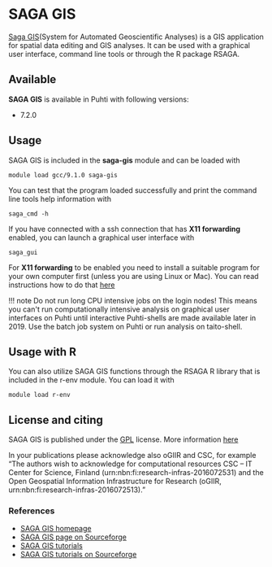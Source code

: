 # SAGA GIS

[Saga GIS](http://www.saga-gis.org/)(System for Automated Geoscientific Analyses) is a GIS application for spatial data editing and GIS analyses. It can be used with a graphical user interface, command line tools or through the R package RSAGA. 

## Available

__SAGA GIS__ is available in Puhti with following versions:

* 7.2.0

## Usage

SAGA GIS is included in the __saga-gis__ module and can be loaded with

`module load gcc/9.1.0 saga-gis`

You can test that the program loaded successfully and print the command line tools help information with

`saga_cmd -h`

If you have connected with a ssh connection that has __X11 forwarding__ enabled, you can launch a graphical user interface with

`saga_gui`

For __X11 forwarding__ to be enabled you need to install a suitable program for your own computer first (unless you are using Linux or Mac). You can read instructions how to do that [here](../computing/connecting.md#using-graphics)

!!! note
    Do not run long CPU intensive jobs on the login nodes! This means you can't run computationally intensive analysis on graphical user interfaces on Puhti until interactive Puhti-shells are made available later in 2019. Use the batch job system on Puhti or run analysis on taito-shell.

## Usage with R

You can also utilize SAGA GIS functions through the RSAGA R library that is included in the r-env module. You can load it with

`module load r-env`

## License and citing

SAGA GIS is published under the [GPL](http://www.gnu.org/licenses/gpl.html) license. More information [here](http://saga-gis.sourceforge.net/en/)

In your publications please acknowledge also oGIIR and CSC, for example “The authors wish to acknowledge for computational resources CSC – IT Center for Science, Finland (urn:nbn:fi:research-infras-2016072531) and the Open Geospatial Information Infrastructure for Research (oGIIR, urn:nbn:fi:research-infras-2016072513).”

### References

* [SAGA GIS homepage](http://saga-gis.sourceforge.net/en/)
* [SAGA GIS page on Sourceforge](https://sourceforge.net/projects/saga-gis/)
* [SAGA GIS tutorials](https://sagatutorials.wordpress.com/)
* [SAGA GIS tutorials on Sourceforge](https://sourceforge.net/p/saga-gis/wiki/Tutorials/)


